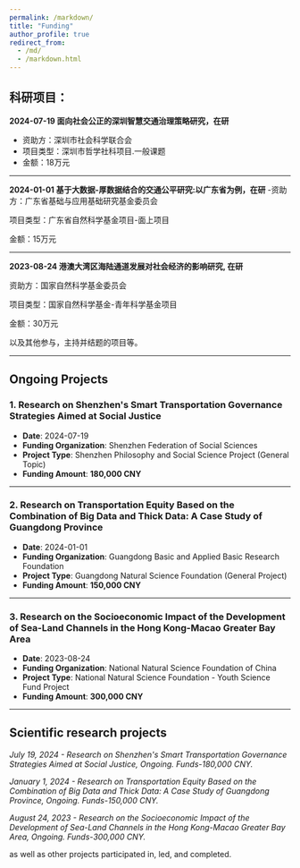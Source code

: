 ```yaml
---
permalink: /markdown/
title: "Funding"
author_profile: true
redirect_from: 
  - /md/
  - /markdown.html
---
```



## 科研项目：


**2024-07-19  面向社会公正的深圳智慧交通治理策略研究，在研**

- 资助方：深圳市社会科学联合会
- 项目类型：深圳市哲学社科项目.一般课题
- 金额：18万元

---

**2024-01-01  基于大数据-厚数据结合的交通公平研究:以广东省为例，在研**
-资助方：广东省基础与应用基础研究基金委员会

项目类型：广东省自然科学基金项目-面上项目

金额：15万元

---

**2023-08-24  港澳大湾区海陆通道发展对社会经济的影响研究, 在研**

资助方：国家自然科学基金委员会

项目类型：国家自然科学基金-青年科学基金项目

金额：30万元


以及其他参与，主持并结题的项目等。


---
## Ongoing Projects

### 1. Research on Shenzhen's Smart Transportation Governance Strategies Aimed at Social Justice
- **Date**: 2024-07-19
- **Funding Organization**: Shenzhen Federation of Social Sciences
- **Project Type**: Shenzhen Philosophy and Social Science Project (General Topic)
- **Funding Amount**: **180,000 CNY**

---

### 2. Research on Transportation Equity Based on the Combination of Big Data and Thick Data: A Case Study of Guangdong Province
- **Date**: 2024-01-01
- **Funding Organization**: Guangdong Basic and Applied Basic Research Foundation
- **Project Type**: Guangdong Natural Science Foundation (General Project)
- **Funding Amount**: **150,000 CNY**

---

### 3. Research on the Socioeconomic Impact of the Development of Sea-Land Channels in the Hong Kong-Macao Greater Bay Area
- **Date**: 2023-08-24
- **Funding Organization**: National Natural Science Foundation of China
- **Project Type**: National Natural Science Foundation - Youth Science Fund Project
- **Funding Amount**: **300,000 CNY**

---


## Scientific research projects

*July 19, 2024 - Research on Shenzhen's Smart Transportation Governance Strategies Aimed at Social Justice, Ongoing. Funds-180,000 CNY.*

*January 1, 2024 - Research on Transportation Equity Based on the Combination of Big Data and Thick Data: A Case Study of Guangdong Province, Ongoing. Funds-150,000 CNY.*

*August 24, 2023 - Research on the Socioeconomic Impact of the Development of Sea-Land Channels in the Hong Kong-Macao Greater Bay Area, Ongoing. Funds-300,000 CNY.*

as well as other projects participated in, led, and completed.

